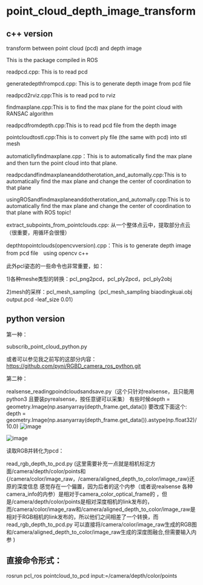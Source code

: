 # point_cloud_depth_image_transform

## c++ version

transform between point cloud (pcd) and depth image

This is the package compiled in ROS 

readpcd.cpp: This is to read pcd

generatedepthfrompcd.cpp: This is to generate depth image from pcd file

readpcd2rviz.cpp:This is to read pcd to rviz

findmaxplane.cpp:This is to find the max plane for the point cloud with RANSAC algorithm

readpcdfromdepth.cpp:This is to read pcd file from the depth image

pointcloudtostl.cpp:This is to convert ply file (the same with pcd) into stl mesh

automaticllyfindmaxplane.cpp：This is to automatically find the max plane and then turn the point cloud into that plane.

readpcdandfindmaxplaneanddotherotation_and_automally.cpp:This is to automatically find the max plane and change the center of coordination to that plane


usingROSandfindmaxplaneanddotherotation_and_automally.cpp:This is to automatically find the max plane and change the center of coordination to that plane with ROS topic!

extract_subpoints_from_pointclouds.cpp: 从一个整体点云中，提取部分点云（很重要，用循环会很慢）

depthtopointclouds(opencvversion).cpp：This is to generate depth image from pcd file　using opencv c++


此外pcl姿态的一些命令也非常重要，如：

1)各种meshe类型的转换：pcl_png2pcd，pcl_ply2pcd，pcl_ply2obj

2)mesh的采样：pcl_mesh_sampling（pcl_mesh_sampling biaodingkuai.obj output.pcd -leaf_size 0.01）

## python version

第一种：

subscrib_point_cloud_python.py

或者可以参见我之前写的这部分内容：https://github.com/pyni/RGBD_camera_ros_python.git

第二种：

realsense_readingpoindcloudsandsave.py（这个只针对realsense，且只能用python3 且要装pyrealsense，按任意键可以采集）
有些时候depth = geometry.Image(np.asanyarray(depth_frame.get_data()) 要改成下面这个:
depth = geometry.Image(np.asanyarray(depth_frame.get_data()).astype(np.float32)/ 10.0)
![image](https://github.com/pyni/point_cloud_toolbox/blob/master/pic/Screenshot%20from%202020-06-28%2010-40-36.png) 

![image](https://github.com/pyni/point_cloud_toolbox/blob/master/pic/Screenshot%20from%202020-06-28%2010-40-55.png) 

读取RGB并转化为pcd：

read_rgb_depth_to_pcd.py 
(这里需要补充一点就是相机标定方面/camera/depth/color/points和{/camera/color/image_raw，/camera/aligned_depth_to_color/image_raw}还原的深度信息 感觉存在一个偏置，因为后者的这个内参（或者说realsense 各种camera_info的内参）是相对于camera_color_optical_frame的 ，但是/camera/depth/color/points是相对深度相机的link发布的，而/camera/color/image_raw和/camera/aligned_depth_to_color/image_raw是相对于RGB相机的link发布的，所以他们之间相差了一个转换，而read_rgb_depth_to_pcd.py 可以直接将/camera/color/image_raw生成的RGB图和/camera/aligned_depth_to_color/image_raw生成的深度图融合,但需要输入内参 )


## 直接命令形式：

rosrun pcl_ros pointcloud_to_pcd input:=/camera/depth/color/points
